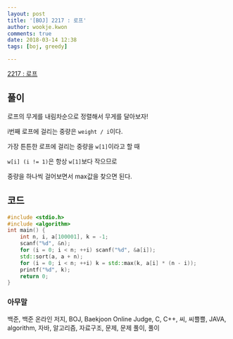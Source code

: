 ```yaml
---
layout: post
title: '[BOJ] 2217 : 로프'
author: wookje.kwon
comments: true
date: 2018-03-14 12:38
tags: [boj, greedy]

---
```


[2217 : 로프](https://www.acmicpc.net/problem/2217)

## 풀이

로프의 무게를 내림차순으로 정렬해서 무게를 달아보자!

i번째 로프에 걸리는 중량은 `weight / i`이다.

가장 튼튼한 로프에 걸리는 중량을 `w[1]`이라고 할 때

`w[i] (i != 1)`은 항상 `w[1]`보다 작으므로

중량을 하나씩 걸어보면서 max값을 찾으면 된다.

## 코드

```cpp
#include <stdio.h>
#include <algorithm>
int main() {
	int n, i, a[100001], k = -1;
	scanf("%d", &n);
	for (i = 0; i < n; ++i) scanf("%d", &a[i]);
	std::sort(a, a + n);
	for (i = 0; i < n; ++i) k = std::max(k, a[i] * (n - i));
	printf("%d", k);
	return 0;
}
```

### 아무말  
백준, 백준 온라인 저지, BOJ, Baekjoon Online Judge, C, C++, 씨, 씨쁠쁠, JAVA, algorithm, 자바, 알고리즘, 자료구조, 문제, 문제 풀이, 풀이
